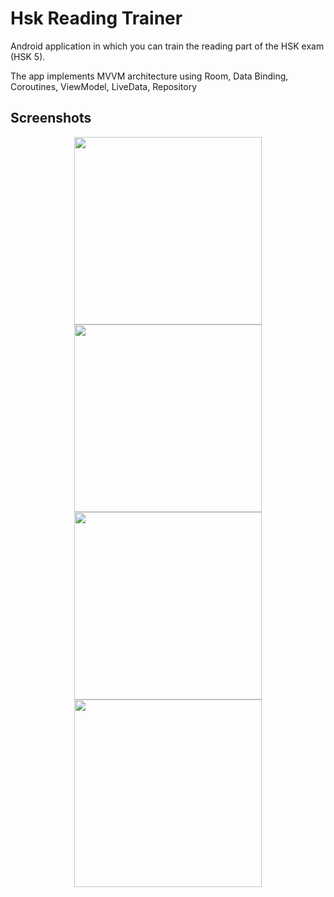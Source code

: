 # Hsk Reading Trainer

Android application in which you can train the reading part of the HSK exam (HSK 5). 

The app implements MVVM architecture using Room, Data Binding, Coroutines, ViewModel, LiveData, Repository

## Screenshots

<p align="center">
  <img src="https://user-images.githubusercontent.com/42889643/100172592-a1bf2c80-2f03-11eb-818d-b0b0c1670e3d.jpg" width="300">
  <img src="https://user-images.githubusercontent.com/42889643/100172666-c7e4cc80-2f03-11eb-9b74-777203be8c32.jpg" width="300">
  <img src="https://user-images.githubusercontent.com/42889643/100171512-c4504600-2f01-11eb-9c58-60e454e0051a.jpg" width="300">
  <img src="https://user-images.githubusercontent.com/42889643/100172965-7721a380-2f04-11eb-8924-6d4656f8bf30.jpg" width="300">
</p>
